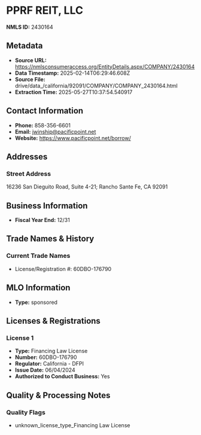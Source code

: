 # PPRF REIT, LLC

**NMLS ID:** 2430164

## Metadata
- **Source URL:** https://nmlsconsumeraccess.org/EntityDetails.aspx/COMPANY/2430164
- **Data Timestamp:** 2025-02-14T06:29:46.608Z
- **Source File:** drive/data_/california/92091/COMPANY/COMPANY_2430164.html
- **Extraction Time:** 2025-05-27T10:37:54.540917

## Contact Information
- **Phone:** 858-356-6601
- **Email:** jwinship@pacificpoint.net
- **Website:** https://www.pacificpoint.net/borrow/

## Addresses
### Street Address
16236 San Dieguito Road, Suite 4-21; Rancho Sante Fe, CA 92091

## Business Information
- **Fiscal Year End:** 12/31

## Trade Names & History
### Current Trade Names
- License/Registration #: 60DBO-176790

## MLO Information
- **Type:** sponsored

## Licenses & Registrations

### License 1
- **Type:** Financing Law License
- **Number:** 60DBO-176790
- **Regulator:** California - DFPI
- **Issue Date:** 06/04/2024
- **Authorized to Conduct Business:** Yes

## Quality & Processing Notes
### Quality Flags
- unknown_license_type_Financing Law License
